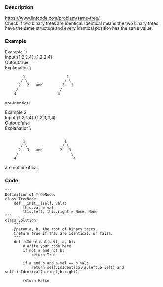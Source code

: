 ### Description
https://www.lintcode.com/problem/same-tree/ \
Check if two binary trees are identical. Identical means the two binary trees have the same structure and every identical position has the same value.

### Example
Example 1:\
Input:{1,2,2,4},{1,2,2,4}\
Output:true\
Explanation:\
```
        1                   1
       / \                 / \
      2   2   and         2   2
     /                   /
    4                   4
```
are identical.

Example 2:\
Input:{1,2,3,4},{1,2,3,#,4}\
Output:false\
Explanation:\
```

        1                  1
       / \                / \
      2   3   and        2   3
     /                        \
    4                          4
```
are not identical.

### Code
```
"""
Definition of TreeNode:
class TreeNode:
    def __init__(self, val):
        this.val = val
        this.left, this.right = None, None
"""
class Solution:
    """
    @param a, b, the root of binary trees.
    @return true if they are identical, or false.
    """
    def isIdentical(self, a, b):
        # Write your code here
        if not a and not b:
            return True
            
        if a and b and a.val == b.val:
            return self.isIdentical(a.left,b.left) and self.isIdentical(a.right,b.right)
            
        return False
```
